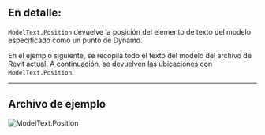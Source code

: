 ## En detalle:
`ModelText.Position` devuelve la posición del elemento de texto del modelo especificado como un punto de Dynamo.

En el ejemplo siguiente, se recopila todo el texto del modelo del archivo de Revit actual. A continuación, se devuelven las ubicaciones con `ModelText.Position`.
___
## Archivo de ejemplo

![ModelText.Position](./Revit.Elements.ModelText.Position_img.jpg)
